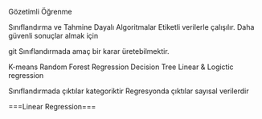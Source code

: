 Gözetimli Öğrenme


Sınıflandırma ve Tahmine Dayalı Algoritmalar
Etiketli verilerle çalışılır. Daha güvenli sonuçlar almak için

git
Sınıflandırmada amaç bir karar üretebilmektir.

K-means
Random Forest
Regression
Decision Tree
Linear & Logictic regression



Sınıflandırmada çıktılar kategoriktir
Regresyonda çıktılar sayısal verilerdir


===Linear Regression===


